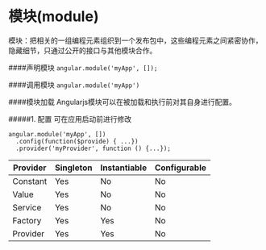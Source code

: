 # 模块(module)
模块：把相关的一组编程元素组织到一个发布包中，这些编程元素之间紧密协作，隐藏细节，只通过公开的接口与其他模块合作。


####声明模块
```angular.module('myApp', []);```

####调用模块
```angular.module('myApp')```

####模块加载
Angularjs模块可以在被加载和执行前对其自身进行配置。

#####1. 配置
可在应用启动前进行修改

    angular.module('myApp', [])
      .config(function($provide) { ...})
      .provider('myProvider', function () {...});
      
| Provider | Singleton | Instantiable | Configurable |
| -- | -- | -- | -- |
| Constant | Yes | No | No |
| Value | Yes | No | No |
| Service | Yes | No | No |
| Factory | Yes | Yes | No |
| Provider | Yes | Yes | No |
